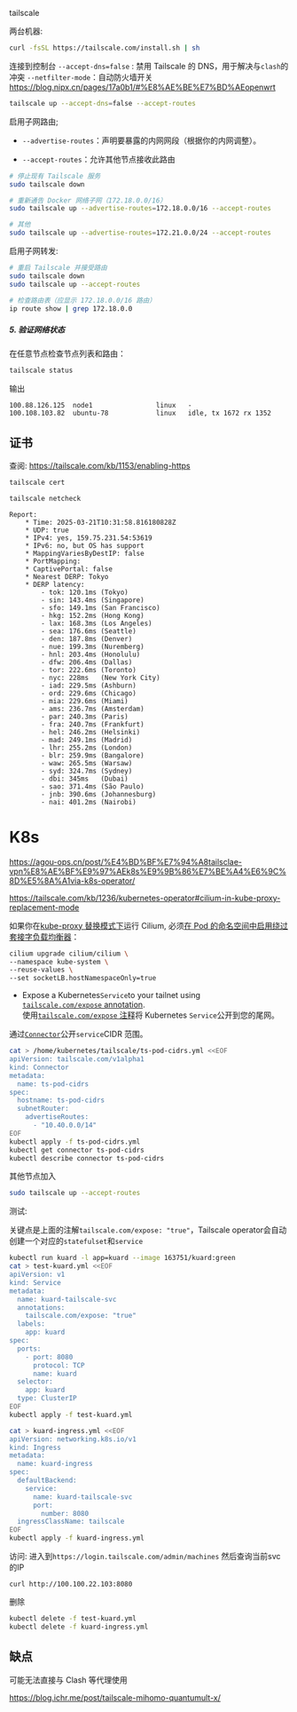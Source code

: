 tailscale

两台机器:

```bash
curl -fsSL https://tailscale.com/install.sh | sh
```

连接到控制台
`--accept-dns=false` : 禁用 Tailscale 的 DNS，用于解决与`clash`的冲突
`--netfilter-mode`：自动防火墙开关
https://blog.nipx.cn/pages/17a0b1/#%E8%AE%BE%E7%BD%AEopenwrt

```bash
tailscale up --accept-dns=false --accept-routes
```

启用子网路由;

- `--advertise-routes`：声明要暴露的内网网段（根据你的内网调整）。

- `--accept-routes`：允许其他节点接收此路由

```bash
# 停止现有 Tailscale 服务
sudo tailscale down

# 重新通告 Docker 网络子网（172.18.0.0/16）
sudo tailscale up --advertise-routes=172.18.0.0/16 --accept-routes

# 其他
sudo tailscale up --advertise-routes=172.21.0.0/24 --accept-routes
```

启用子网转发:

```bash
# 重启 Tailscale 并接受路由
sudo tailscale down 
sudo tailscale up --accept-routes

# 检查路由表（应显示 172.18.0.0/16 路由）
ip route show | grep 172.18.0.0
```

##### 5. 验证网络状态

在任意节点检查节点列表和路由：

```bash
tailscale status
```

输出

```
100.88.126.125  node1                linux   -
100.108.103.82  ubuntu-78            linux   idle, tx 1672 rx 1352
```

## 证书

查阅: https://tailscale.com/kb/1153/enabling-https

```bash
tailscale cert
```

```bash
tailscale netcheck
```

```
Report:
	* Time: 2025-03-21T10:31:58.816180828Z
	* UDP: true
	* IPv4: yes, 159.75.231.54:53619
	* IPv6: no, but OS has support
	* MappingVariesByDestIP: false
	* PortMapping: 
	* CaptivePortal: false
	* Nearest DERP: Tokyo
	* DERP latency:
		- tok: 120.1ms (Tokyo)
		- sin: 143.4ms (Singapore)
		- sfo: 149.1ms (San Francisco)
		- hkg: 152.2ms (Hong Kong)
		- lax: 168.3ms (Los Angeles)
		- sea: 176.6ms (Seattle)
		- den: 187.8ms (Denver)
		- nue: 199.3ms (Nuremberg)
		- hnl: 203.4ms (Honolulu)
		- dfw: 206.4ms (Dallas)
		- tor: 222.6ms (Toronto)
		- nyc: 228ms   (New York City)
		- iad: 229.5ms (Ashburn)
		- ord: 229.6ms (Chicago)
		- mia: 229.6ms (Miami)
		- ams: 236.7ms (Amsterdam)
		- par: 240.3ms (Paris)
		- fra: 240.7ms (Frankfurt)
		- hel: 246.2ms (Helsinki)
		- mad: 249.1ms (Madrid)
		- lhr: 255.2ms (London)
		- blr: 259.9ms (Bangalore)
		- waw: 265.5ms (Warsaw)
		- syd: 324.7ms (Sydney)
		- dbi: 345ms   (Dubai)
		- sao: 371.4ms (São Paulo)
		- jnb: 390.6ms (Johannesburg)
		- nai: 401.2ms (Nairobi)
```

# K8s

https://agou-ops.cn/post/%E4%BD%BF%E7%94%A8tailsclae-vpn%E8%AE%BF%E9%97%AEk8s%E9%9B%86%E7%BE%A4%E6%9C%8D%E5%8A%A1via-k8s-operator/

https://tailscale.com/kb/1236/kubernetes-operator#cilium-in-kube-proxy-replacement-mode

如果你在[kube-proxy 替换模式下](https://docs.cilium.io/en/stable/network/kubernetes/kubeproxy-free)运行 Cilium,
必须[在 Pod 的命名空间中启用绕过套接字负载均衡器](https://docs.cilium.io/en/stable/network/kubernetes/kubeproxy-free/#socket-loadbalancer-bypass-in-pod-namespace)：

```bash
cilium upgrade cilium/cilium \
--namespace kube-system \
--reuse-values \
--set socketLB.hostNamespaceOnly=true
```

- Expose a Kubernetes`Service`to your tailnet using[
  `tailscale.com/expose` annotation](https://tailscale.com/kb/1439/kubernetes-operator-cluster-ingress).  
  使用[`tailscale.com/expose` 注释](https://tailscale.com/kb/1439/kubernetes-operator-cluster-ingress)将 Kubernetes
  `Service`公开到您的尾网。

通过[`Connector`](https://tailscale.com/kb/1441/kubernetes-operator-connector)公开`service`CIDR 范围。

```bash
cat > /home/kubernetes/tailscale/ts-pod-cidrs.yml <<EOF
apiVersion: tailscale.com/v1alpha1
kind: Connector
metadata:
  name: ts-pod-cidrs
spec:
  hostname: ts-pod-cidrs
  subnetRouter:
    advertiseRoutes:
      - "10.40.0.0/14"
EOF
kubectl apply -f ts-pod-cidrs.yml
kubectl get connector ts-pod-cidrs
kubectl describe connector ts-pod-cidrs
```

其他节点加入

```bash
sudo tailscale up --accept-routes
```

测试:

关键点是上面的注解`tailscale.com/expose: "true"`，Tailscale operator会自动创建一个对应的`statefulset`和`service`

```bash
kubectl run kuard -l app=kuard --image 163751/kuard:green
cat > test-kuard.yml <<EOF
apiVersion: v1
kind: Service
metadata:
  name: kuard-tailscale-svc
  annotations:
    tailscale.com/expose: "true"
  labels:
    app: kuard
spec:
  ports:
    - port: 8080
      protocol: TCP
      name: kuard
  selector:
    app: kuard
  type: ClusterIP
EOF
kubectl apply -f test-kuard.yml

cat > kuard-ingress.yml <<EOF
apiVersion: networking.k8s.io/v1
kind: Ingress
metadata:
  name: kuard-ingress
spec:
  defaultBackend:
    service:
      name: kuard-tailscale-svc
      port:
        number: 8080
  ingressClassName: tailscale
EOF
kubectl apply -f kuard-ingress.yml
```

访问: 进入到`https://login.tailscale.com/admin/machines` 然后查询当前svc 的IP

```
curl http://100.100.22.103:8080
```

删除

```bash
kubectl delete -f test-kuard.yml
kubectl delete -f kuard-ingress.yml
```

## 缺点

可能无法直接与 Clash 等代理使用

https://blog.ichr.me/post/tailscale-mihomo-quantumult-x/
